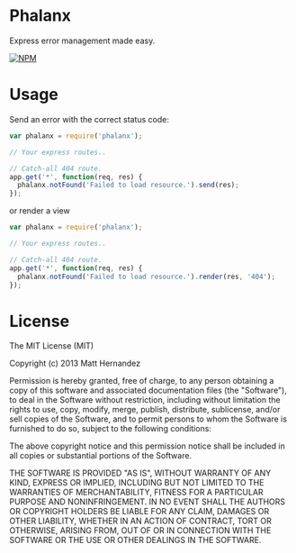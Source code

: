 Phalanx
=======

Express error management made easy.

[![NPM](https://nodei.co/npm/phalanx.png)](https://nodei.co/npm/phalanx/)

# Usage

Send an error with the correct status code:

```js
var phalanx = require('phalanx');

// Your express routes..

// Catch-all 404 route.
app.get('*', function(req, res) {
  phalanx.notFound('Failed to load resource.').send(res);
});
```

or render a view

```js
var phalanx = require('phalanx');

// Your express routes..

// Catch-all 404 route.
app.get('*', function(req, res) {
  phalanx.notFound('Failed to load resource.').render(res, '404');
});
```

# License
The MIT License (MIT)

Copyright (c) 2013 Matt Hernandez

Permission is hereby granted, free of charge, to any person obtaining a copy of
this software and associated documentation files (the "Software"), to deal in
the Software without restriction, including without limitation the rights to
use, copy, modify, merge, publish, distribute, sublicense, and/or sell copies of
the Software, and to permit persons to whom the Software is furnished to do so,
subject to the following conditions:

The above copyright notice and this permission notice shall be included in all
copies or substantial portions of the Software.

THE SOFTWARE IS PROVIDED "AS IS", WITHOUT WARRANTY OF ANY KIND, EXPRESS OR
IMPLIED, INCLUDING BUT NOT LIMITED TO THE WARRANTIES OF MERCHANTABILITY, FITNESS
FOR A PARTICULAR PURPOSE AND NONINFRINGEMENT. IN NO EVENT SHALL THE AUTHORS OR
COPYRIGHT HOLDERS BE LIABLE FOR ANY CLAIM, DAMAGES OR OTHER LIABILITY, WHETHER
IN AN ACTION OF CONTRACT, TORT OR OTHERWISE, ARISING FROM, OUT OF OR IN
CONNECTION WITH THE SOFTWARE OR THE USE OR OTHER DEALINGS IN THE SOFTWARE.
